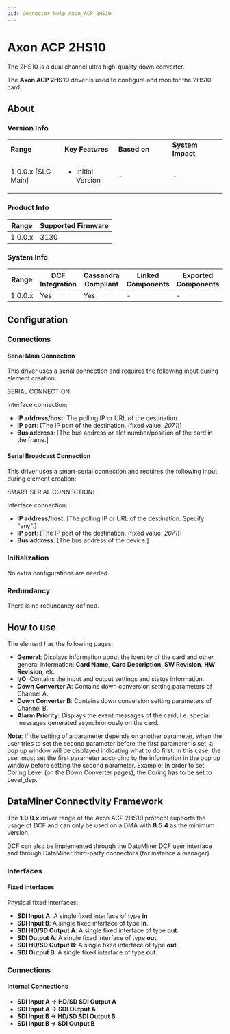 ```yaml
---
uid: Connector_help_Axon_ACP_2HS10
---
```


# Axon ACP 2HS10

The 2HS10 is a dual channel ultra high-quality down converter.

The **Axon ACP 2HS10** driver is used to configure and monitor the 2HS10 card.

## About

### Version Info

<table>
<colgroup>
<col style="width: 25%" />
<col style="width: 25%" />
<col style="width: 25%" />
<col style="width: 25%" />
</colgroup>
<tbody>
<tr class="odd">
<td><strong>Range</strong></td>
<td><strong>Key Features</strong></td>
<td><strong>Based on</strong></td>
<td><strong>System Impact</strong></td>
</tr>
<tr class="even">
<td>1.0.0.x [SLC Main]</td>
<td><ul>
<li>Initial Version</li>
</ul></td>
<td>-</td>
<td>-</td>
</tr>
</tbody>
</table>

### Product Info

| **Range** | **Supported Firmware** |
|-----------|------------------------|
| 1.0.0.x   | 3130                   |

### System Info

| **Range** | **DCF Integration** | **Cassandra Compliant** | **Linked Components** | **Exported Components** |
|-----------|---------------------|-------------------------|-----------------------|-------------------------|
| 1.0.0.x   | Yes                 | Yes                     | \-                    | \-                      |



## Configuration

### Connections

#### Serial Main Connection

This driver uses a serial connection and requires the following input during element creation:

SERIAL CONNECTION:

Interface connection:

  - **IP address/host**: The polling IP or URL of the destination.
- **IP port**: \[The IP port of the destination. (fixed value: *2071*)\]
- **Bus address**: \[The bus address or slot number/position of the card in the frame.\]

#### Serial Broadcast Connection

This driver uses a smart-serial connection and requires the following input during element creation:

SMART SERIAL CONNECTION:

Interface connection:

  - **IP address/host**: \[The polling IP or URL of the destination. Specify "any".\]
- **IP port**: \[The IP port of the destination. (fixed value: *2071*)\]
- **Bus address**: \[The bus address of the device.\]

### Initialization

No extra configurations are needed.

### Redundancy

There is no redundancy defined.

## How to use

The element has the following pages:

- **General**: Displays information about the identity of the card and other general information: **Card Name**, **Card Description**, **SW Revision**, **HW Revision**, etc.
- **I/O:** Contains the input and output settings and status information.
- **Down** **Converter A**: Contains down conversion setting parameters of Channel A.
- **Down** **Converter B**: Contains down conversion setting parameters of Channel B.
- **Alarm Priority:** Displays the event messages of the card, i.e. special messages generated asynchronously on the card.

**Note**: If the setting of a parameter depends on another parameter, when the user tries to set the second parameter before the first parameter is set, a pop up window will be displayed indicating what to do first. In this case, the user must set the first parameter according to the information in the pop up window before setting the second parameter. Example: In order to set Coring Level (on the Down Converter pages), the Coring has to be set to Level_dep.

## DataMiner Connectivity Framework

The **1.0.0.x** driver range of the Axon ACP 2HS10 protocol supports the usage of DCF and can only be used on a DMA with **8.5.4** as the minimum version.

DCF can also be implemented through the DataMiner DCF user interface and through DataMiner third-party connectors (for instance a manager).

### Interfaces

#### Fixed interfaces

Physical fixed interfaces:

- **SDI Input** **A:** A single fixed interface of type **in**
- **SDI Input B**: A single fixed interface of type **in**.
- **SDI HD/SD Output A**: A single fixed interface of type **out**.
- **SDI Output A**: A single fixed interface of type **out**.
- **SDI HD/SD Output B**: A single fixed interface of type **out**.
- **SDI Output B**: A single fixed interface of type **out**.

### Connections

#### Internal Connections

- **SDI Input A -\> HD/SD SDI Output A**
- **SDI Input A -\> SDI Output A**
- **SDI Input B -\> HD/SD SDI Output B**
- **SDI Input B -\> SDI Output B**
